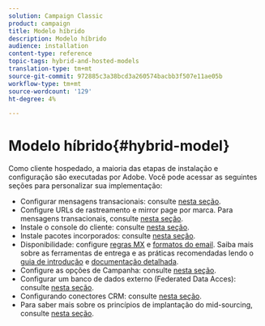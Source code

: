 ```yaml
---
solution: Campaign Classic
product: campaign
title: Modelo híbrido
description: Modelo híbrido
audience: installation
content-type: reference
topic-tags: hybrid-and-hosted-models
translation-type: tm+mt
source-git-commit: 972885c3a38bcd3a260574bacbb3f507e11ae05b
workflow-type: tm+mt
source-wordcount: '129'
ht-degree: 4%

---
```



# Modelo híbrido{#hybrid-model}

Como cliente hospedado, a maioria das etapas de instalação e configuração são executadas por Adobe. Você pode acessar as seguintes seções para personalizar sua implementação:

* Configurar mensagens transacionais: consulte [nesta seção](../../message-center/using/transactional-messaging-architecture.md).
* Configure URLs de rastreamento e mirror page por marca. Para mensagens transacionais, consulte [nesta seção](../../message-center/using/configuring-multibranding.md).
* Instale o console do cliente: consulte [nesta seção](../../installation/using/installing-the-client-console.md).
* Instale pacotes incorporados: consulte [nesta seção](../../installation/using/installing-campaign-standard-packages.md).
* Disponibilidade: configure [regras MX](../../installation/using/email-deliverability.md#mx-configuration) e [formatos do email](../../installation/using/email-deliverability.md#managing-email-formats). Saiba mais sobre as ferramentas de entrega e as práticas recomendadas lendo o [guia de introdução](../../delivery/using/deliverability-key-points.md) e [documentação detalhada](../../delivery/using/about-deliverability.md).
* Configure as opções de Campanha: consulte [nesta seção](../../installation/using/configuring-campaign-options.md).
* Configurar um banco de dados externo (Federated Data Acces): consulte [nesta seção](../../installation/using/about-fda.md).
* Configurando conectores CRM: consulte [nesta seção](../../platform/using/crm-connectors.md).
* Para saber mais sobre os princípios de implantação do mid-sourcing, consulte [nesta seção](../../installation/using/mid-sourcing-deployment.md).

